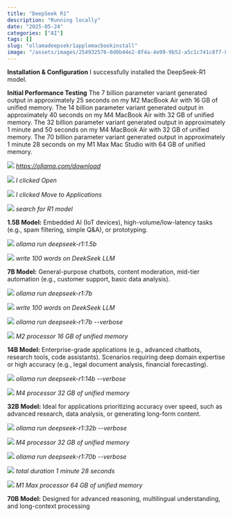 ```yaml
---
title: "DeepSeek R1"
description: "Running locally"
date: "2025-05-24"
categories: ["AI"]
tags: []
slug: "ollamadeepsekr1applemacbookinstall"
image: "/assets/images/254932576-0d0b44e2-8f4a-4e99-9b52-a5c1c741c8f7-844x844.png"
---
```




**Installation & Configuration**
I successfully installed the DeepSeek-R1 model.

**Initial Performance Testing**
The 7 billion parameter variant generated output in approximately 25 seconds on my M2 MacBook Air with 16 GB of unified memory.
The 14 billion parameter variant generated output in approximately 40 seconds on my M4 MacBook Air with 32 GB of unified memory.
The 32 billion parameter variant generated output in approximately 1 minute and 50 seconds on my M4 MacBook Air with 32 GB of unified memory.
The 70 billion parameter variant generated output in approximately 1 minute 28 seconds on my M1 Max Mac Studio with 64 GB of unified memory.

![](/assets/images/ollamadeepsekr1applemacbookinstall/screenshot202025-05-2320at2012.49.15e280afpm-2136x772.png)
*https://ollama.com/download*

![](/assets/images/ollamadeepsekr1applemacbookinstall/screenshot202025-05-2320at2012.51.16e280afpm-1108x688.png)
*I clicked Open*

![](/assets/images/ollamadeepsekr1applemacbookinstall/screenshot202025-05-2320at2012.51.23e280afpm-1060x604.png)
*I clicked Move to Applications*

![](/assets/images/ollamadeepsekr1applemacbookinstall/screenshot202025-05-2320at201.00.00e280afpm-2136x1162.png)
*search for R1 model*

**1.5B Model:**
Embedded AI (IoT devices), high-volume/low-latency tasks (e.g., spam filtering, simple Q&A), or prototyping.

![](/assets/images/ollamadeepsekr1applemacbookinstall/screenshot202025-05-2320at2012.59.00e280afpm-1144x342.png)
*ollama run deepseek-r1:1.5b*

![](/assets/images/ollamadeepsekr1applemacbookinstall/screenshot202025-05-2320at201.01.50e280afpm-1140x746.png)
*write 100 words on DeekSeek LLM*

**7B Model:**
General-purpose chatbots, content moderation, mid-tier automation (e.g., customer support, basic data analysis).

![](/assets/images/ollamadeepsekr1applemacbookinstall/screenshot202025-05-2320at201.04.25e280afpm-1138x294.png)
*ollama run deepseek-r1:7b*

![](/assets/images/ollamadeepsekr1applemacbookinstall/screenshot202025-05-2320at201.06.38e280afpm-1132x736.png)
*write 100 words on DeekSeek LLM*

![](/assets/images/ollamadeepsekr1applemacbookinstall/screenshot202025-05-2320at201.31.24e280afpm-1110x746.png)
*ollama run deepseek-r1:7b --verbose*

![](/assets/images/ollamadeepsekr1applemacbookinstall/screenshot202025-05-2320at201.29.57e280afpm-1748x1544.png)
*M2 processor 16 GB of unified memory*

**14B Model:**
Enterprise-grade applications (e.g., advanced chatbots, research tools, code assistants).
Scenarios requiring deep domain expertise or high accuracy (e.g., legal document analysis, financial forecasting).

![](/assets/images/ollamadeepsekr1applemacbookinstall/501048925-1408883290959735-9110886994771392643-n-1140x746.png)
*ollama run deepseek-r1:14b --verbose*

![](/assets/images/ollamadeepsekr1applemacbookinstall/494814422-1859512331511522-7881506198410234900-n-1932x1528.png)
*M4 processor 32 GB of unified memory*

**32B Model:**
Ideal for applications prioritizing accuracy over speed, such as advanced research, data analysis, or generating long-form content.

![](/assets/images/ollamadeepsekr1applemacbookinstall/494362500-1880696412691727-7219409545231194829-n-1138x738.png)
*ollama run deepseek-r1:32b --verbose*

![](/assets/images/ollamadeepsekr1applemacbookinstall/494822610-2106330209879656-3127600083050725665-n-1938x1534.png)
*M4 processor 32 GB of unified memory*

![](/assets/images/ollamadeepsekr1applemacbookinstall/screenshot202025-06-2820at2011.34.0420am-587x373.png)
*ollama run deepseek-r1:70b --verbose*

![](/assets/images/ollamadeepsekr1applemacbookinstall/screenshot202025-06-2820at2012.33.1520pm-586x371.png)
*total duration 1 minute 28 seconds*

![](/assets/images/ollamadeepsekr1applemacbookinstall/screenshot202025-06-2820at2012.32.5520pm-895x767.png)
*M1 Max processor 64 GB of unified memory*

**70B Model:**
Designed for advanced reasoning, multilingual understanding, and long-context processing